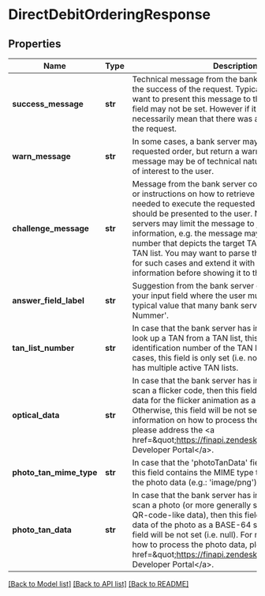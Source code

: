 # DirectDebitOrderingResponse

## Properties
Name | Type | Description | Notes
------------ | ------------- | ------------- | -------------
**success_message** | **str** | Technical message from the bank server, confirming the success of the request. Typically, you would not want to present this message to the user. Note that this field may not be set. However if it is not set, it does not necessarily mean that there was an error in processing the request. | [optional] 
**warn_message** | **str** | In some cases, a bank server may accept the requested order, but return a warn message. This message may be of technical nature, but could also be of interest to the user. | [optional] 
**challenge_message** | **str** | Message from the bank server containing information or instructions on how to retrieve the TAN that is needed to execute the requested order. This message should be presented to the user. Note that some bank servers may limit the message to just the most crucial information, e.g. the message may contain just a single number that depicts the target TAN number on a user&#39;s TAN list. You may want to parse the challenge message for such cases and extend it with more detailed information before showing it to the user. | [optional] 
**answer_field_label** | **str** | Suggestion from the bank server on how you can label your input field where the user must enter his TAN. A typical value that many bank servers give is &#39;TAN-Nummer&#39;. | [optional] 
**tan_list_number** | **str** | In case that the bank server has instructed the user to look up a TAN from a TAN list, this field may contain the identification number of the TAN list. However in most cases, this field is only set (i.e. not null) when the user has multiple active TAN lists. | [optional] 
**optical_data** | **str** | In case that the bank server has instructed the user to scan a flicker code, then this field will contain the raw data for the flicker animation as a BASE-64 string. Otherwise, this field will be not set (i.e. null). For more information on how to process the flicker code data, please address the &lt;a href&#x3D;\&quot;https://finapi.zendesk.com\&quot;&gt;finAPI Developer Portal&lt;/a&gt;. | [optional] 
**photo_tan_mime_type** | **str** | In case that the &#39;photoTanData&#39; field is set (i.e. not null), this field contains the MIME type to use for interpreting the photo data (e.g.: &#39;image/png&#39;) | [optional] 
**photo_tan_data** | **str** | In case that the bank server has instructed the user to scan a photo (or more generally speaking, any kind of QR-code-like data), then this field will contain the raw data of the photo as a BASE-64 string. Otherwise, this field will be not set (i.e. null). For more information on how to process the photo data, please address the &lt;a href&#x3D;\&quot;https://finapi.zendesk.com\&quot;&gt;finAPI Developer Portal&lt;/a&gt;. | [optional] 

[[Back to Model list]](../README.md#documentation-for-models) [[Back to API list]](../README.md#documentation-for-api-endpoints) [[Back to README]](../README.md)


